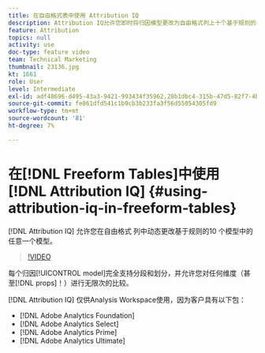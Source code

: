 ```yaml
---
title: 在自由格式表中使用 Attribution IQ
description: Attribution IQ允许您即时将归因模型更改为自由格式列上十个基于规则的模型中的任意一个。
feature: Attribution
topics: null
activity: use
doc-type: feature video
team: Technical Marketing
thumbnail: 23136.jpg
kt: 1661
role: User
level: Intermediate
exl-id: adf48696-d495-43a3-9421-993434f35962,28b1dbc4-315b-47d5-82f7-4b394ed31ad8,28b1dbc4-315b-47d5-82f7-4b394ed31ad8,adf48696-d495-43a3-9421-993434f35962
source-git-commit: fe861dfd541c1b9cb3b233fa3f56d55054305fd9
workflow-type: tm+mt
source-wordcount: '81'
ht-degree: 7%

---
```


# 在[!DNL Freeform Tables]中使用[!DNL Attribution IQ] {#using-attribution-iq-in-freeform-tables}

[!DNL Attribution IQ] 允许您在自由格式  列中动态更改基于规则的10  个模型中的任意一个模型。

>[!VIDEO](https://video.tv.adobe.com/v/23136/?quality=12)

每个归因[!UICONTROL model]完全支持分段和划分，并允许您对任何维度（甚至[!DNL props]！）进行无限次的比较。

[!DNL Attribution IQ] 仅供Analysis Workspace使用，因为客户具有以下包：

* [!DNL Adobe Analytics Foundation]
* [!DNL Adobe Analytics Select]
* [!DNL Adobe Analytics Prime]
* [!DNL Adobe Analytics Ultimate]
